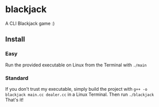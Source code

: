 # blackjack
A CLI Blackjack game :)

## Install
### Easy
Run the provided executable on Linux from the Terminal with `./main`
### Standard
If you don't trust my executable, simply build the project with `g++ -o blackjack main.cc dealer.cc` in a Linux Terminal.
Then run `./blackjack` That's it!
